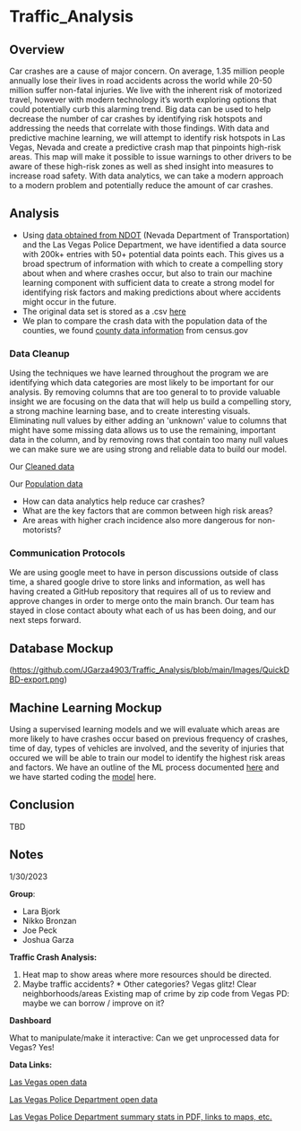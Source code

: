 # Traffic_Analysis

## Overview

Car crashes are a cause of major concern. On average, 1.35 million people annually lose their lives in road accidents across the world while 20-50 million suffer non-fatal injuries. We live with the inherent risk of motorized travel, however with modern technology it’s worth exploring options that could potentially curb this alarming trend. Big data can be used to help decrease the number of car crashes by identifying risk hotspots and addressing the needs that correlate with those findings. With data and predictive machine learning, we will attempt to identify risk hotspots in Las Vegas, Nevada and create a predictive crash map that pinpoints high-risk areas. This map will make it possible to issue warnings to other drivers to be aware of these high-risk zones as well as shed insight into measures to increase road safety. With data analytics, we can take a modern approach to a modern problem and potentially reduce the amount of car crashes.

## Analysis

- Using [data obtained from NDOT](https://geohub-ndot.hub.arcgis.com/datasets/NDOT::crashdata-opendata/explore?location=38.279511%2C-116.977900%2C7.00&showTable=tr) (Nevada Department of Transportation) and the Las Vegas Police Department, we have identified a data source with 200k+ entries with 50+ potential data points each. This gives us a broad spectrum of information with which to create a compelling story about when and where crashes occur, but also to train our machine learning component with sufficient data to create a strong model for identifying risk factors and making predictions about where accidents might occur in the future.
- The original data set is stored as a .csv [here](https://github.com/JGarza4903/Traffic_Analysis/blob/main/Resources/CrashData_OpenData.csv)
- We plan to compare the crash data with the population data of the counties, we found [county data information](https://www.census.gov/programs-surveys/popest/technical-documentation/research/evaluation-estimates/2020-evaluation-estimates/2010s-counties-total.htm) from census.gov

### Data Cleanup

Using the techniques we have learned throughout the program we are identifying which data categories are most likely to be important for our analysis. By removing columns that are too general to to provide valuable insight we are focusing on the data that will help us build a compelling story, a strong machine learning base, and to create interesting visuals. Eliminating null values by either adding an 'unknown' value to columns that might have some missing data allows us to use the remaining, important data in the column, and by removing rows that contain too many null values we can make sure we are using strong and reliable data to build our model.

Our [Cleaned data](https://github.com/JGarza4903/Traffic_Analysis/blob/main/Resources/cleaned_traffic_data_nick.csv)

Our [Population data](https://github.com/JGarza4903/Traffic_Analysis/blob/main/Resources/NV_county_population.csv)

- How can data analytics help reduce car crashes?
- What are the key factors that are common between high risk areas?
- Are areas with higher crach incidence also more dangerous for non-motorists?

### Communication Protocols

We are using google meet to have in person discussions outside of class time, a shared google drive to store links and information, as well has having created a GitHub repository that requires all of us to review and approve changes in order to merge onto the main branch. Our team has stayed in close contact abouty what each of us has been doing, and our next steps forward.

## Database Mockup

(https://github.com/JGarza4903/Traffic_Analysis/blob/main/Images/QuickDBD-export.png)

## Machine Learning Mockup

Using a supervised learning models and we will evaluate which areas are more likely to have crashes occur based on previous frequency of crashes, time of day, types of vehicles are involved, and the severity of injuries that occured we will be able to train our model to identify the highest risk areas and factors.
We have an outline of the ML process documented [here](https://github.com/JGarza4903/Traffic_Analysis/blob/main/machine_model_description.md)
and we have started coding the [model](https://github.com/JGarza4903/Traffic_Analysis/blob/main/machine_learning_model.ipynb) here.

## Conclusion

TBD

## Notes

1/30/2023

**Group**:

- Lara Bjork
- Nikko Bronzan
- Joe Peck
- Joshua Garza

**Traffic Crash Analysis:**

1. Heat map to show areas where more resources should be directed.
2. Maybe traffic accidents? \* Other categories?
   Vegas glitz! Clear neighborhoods/areas
   Existing map of crime by zip code from Vegas PD: maybe we can borrow / improve on it?

**Dashboard**

What to manipulate/make it interactive:
Can we get unprocessed data for Vegas? Yes!

**Data Links:**

[Las Vegas open data](https://opendataportal-lasvegas.opendata.arcgis.com/)

[Las Vegas Police Department open data](https://opendata-lvmpd.hub.arcgis.com/search?collection=Dataset)

[Las Vegas Police Department summary stats in PDF, links to maps, etc.](https://www.lvmpd.com/en-us/Pages/Statistics.aspx)
